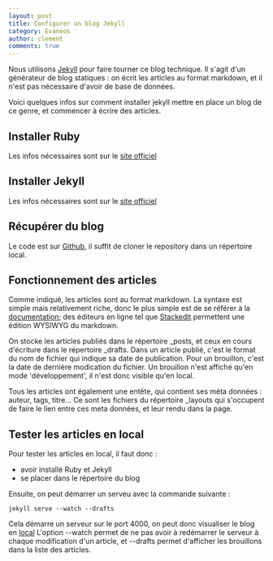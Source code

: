 ```yaml
---
layout: post
title: Configurer un blog Jekyll
category: Evaneos
author: clement
comments: true
---
```

Nous utilisons [Jekyll](http://jekyllrb.com) pour faire tourner ce blog technique. Il s'agit d'un générateur de blog statiques : on écrit les articles au format markdown, et il n'est pas nécessaire d'avoir de base de données.

Voici quelques infos sur comment installer jekyll mettre en place un blog de ce genre, et commencer à écrire des articles.

## Installer Ruby

Les infos nécessaires sont sur le [site officiel](https://www.ruby-lang.org/fr/downloads/)

## Installer Jekyll

Les infos nécessaires sont sur le [site officiel](http://jekyllrb.com/docs/installation/)

## Récupérer du blog

Le code est sur [Github](https://github.com/Evaneos/Evaneos.github.io), il suffit de cloner le repository dans un répertoire local.

## Fonctionnement des articles

Comme indiqué, les articles sont au format markdown. La syntaxe est simple mais relativement riche, donc le plus simple est de se référer à la [documentation](http://daringfireball.net/projects/markdown/syntax); des éditeurs en ligne tel que [Stackedit](https://stackedit.io/) permettent une édition WYSIWYG du markdown.

On stocke les articles publiés dans le répertoire _posts, et ceux en cours d'écriture dans le répertoire _drafts.
Dans un article publié, c'est le format du nom de fichier qui indique sa date de publication. Pour un brouillon, c'est la date de dernière modication du fichier. Un brouillon n'est affiché qu'en mode 'développement', il n'est donc visible qu'en local.

Tous les articles ont également une entête, qui contient ses méta données : auteur, tags, titre... Ce sont les fichiers du répertoire _layouts qui s'occupent de faire le lien entre ces meta données, et leur rendu dans la page.

## Tester les articles en local

Pour tester les articles en local, il faut donc :
* avoir installé Ruby et Jekyll
* se placer dans le répertoire du blog

Ensuite, on peut démarrer un serveu avec la commande suivante :

    jekyll serve --watch --drafts

Cela démarre un serveur sur le port 4000, on peut donc visualiser le blog en [local](http://localhost:4000/)
L'option --watch permet de ne pas avoir à redémarrer le serveur à chaque modification d'un article, et --drafts permet d'afficher les brouillons dans la liste des articles.





